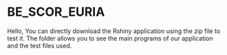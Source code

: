 # BE_SCOR_EURIA
Hello,
You can directly download the Rshiny application using the zip file to test it. The folder allows you to see the main programs of our application and the test files used.
